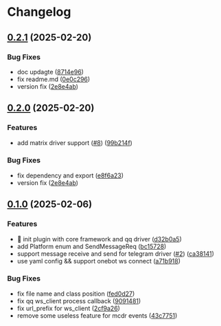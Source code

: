 # Changelog


## [0.2.1](https://github.com/MCDReforged-Towhee-Community/ImAPI/compare/im_api-v0.2.0...im_api-v0.2.1) (2025-02-20)


### Bug Fixes

* doc updagte ([8714e96](https://github.com/MCDReforged-Towhee-Community/ImAPI/commit/8714e9669a33594edce073b6385b82be52e734ec))
* fix readme.md ([0e0c296](https://github.com/MCDReforged-Towhee-Community/ImAPI/commit/0e0c29672afd8ba70afa9b2198cc560a40804bef))
* version fix ([2e8e4ab](https://github.com/MCDReforged-Towhee-Community/ImAPI/commit/2e8e4ab4f97412262de476a1d3466e85a84aba1c))

## [0.2.0](https://github.com/MCDReforged-Towhee-Community/ImAPI/compare/im_api-v0.1.0...im_api-v0.2.0) (2025-02-20)


### Features

* add matrix driver support ([#8](https://github.com/MCDReforged-Towhee-Community/ImAPI/issues/8)) ([99b214f](https://github.com/MCDReforged-Towhee-Community/ImAPI/commit/99b214fca6a35531c94c65da62ce81d6c855ae0f))


### Bug Fixes

* fix dependency and export ([e8f6a23](https://github.com/MCDReforged-Towhee-Community/ImAPI/commit/e8f6a236e2f5da99b1ba7949aecee9779297fabd))
* version fix ([2e8e4ab](https://github.com/MCDReforged-Towhee-Community/ImAPI/commit/2e8e4ab4f97412262de476a1d3466e85a84aba1c))


## [0.1.0](https://github.com/MCDReforged-Towhee-Community/ImAPI/compare/im_api-v0.0.1...im_api-v0.1.0) (2025-02-06)


### Features

* :tada: init plugin with core framework and qq driver ([d32b0a5](https://github.com/MCDReforged-Towhee-Community/ImAPI/commit/d32b0a5431bdfe14ca5e600a443d21490fe1c9ce))
* add Platform enum and SendMessageReq ([bc15728](https://github.com/MCDReforged-Towhee-Community/ImAPI/commit/bc157286ce6f10aa0b809b3bffae5e2429ebd3be))
* support message receive and send for telegram driver ([#2](https://github.com/MCDReforged-Towhee-Community/ImAPI/issues/2)) ([ca38141](https://github.com/MCDReforged-Towhee-Community/ImAPI/commit/ca3814183e554ae93da310db4c2da43cc204e0a8))
* use yaml config && support onebot ws connect ([a71b918](https://github.com/MCDReforged-Towhee-Community/ImAPI/commit/a71b918e4750fc2ab96ff493189df8afbbddded7))


### Bug Fixes

* fix file name and class position ([fed0d27](https://github.com/MCDReforged-Towhee-Community/ImAPI/commit/fed0d2746c71d7000a56a0b7310397b750fde0a3))
* fix qq ws_client process callback ([9091481](https://github.com/MCDReforged-Towhee-Community/ImAPI/commit/90914813f769e04102543072871e781ea33983be))
* fix url_prefix for ws_client ([2cf9a26](https://github.com/MCDReforged-Towhee-Community/ImAPI/commit/2cf9a26c8dbd1931d8a9af2ae3f448578fe1ec6d))
* remove some useless feature for mcdr events ([43c7751](https://github.com/MCDReforged-Towhee-Community/ImAPI/commit/43c7751659892f92365789cbaf365693009cbdfb))
